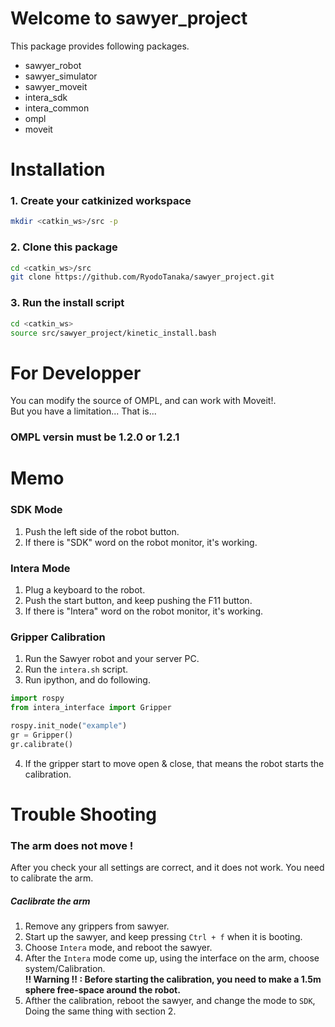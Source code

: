 # Welcome to sawyer_project
This package provides following packages.  


- sawyer_robot
- sawyer_simulator
- sawyer_moveit
- intera_sdk
- intera_common
- ompl
- moveit

# Installation
### 1. Create your catkinized workspace
```bash
mkdir <catkin_ws>/src -p
```

### 2. Clone this package
```bash
cd <catkin_ws>/src
git clone https://github.com/RyodoTanaka/sawyer_project.git
```

### 3. Run the install script
```bash
cd <catkin_ws>
source src/sawyer_project/kinetic_install.bash
```

# For Developper
You can modify the source of OMPL, and can work with Moveit!.  
But you have a limitation... That is...
### OMPL versin must be 1.2.0 or 1.2.1

# Memo
### SDK Mode
1. Push the left side of the robot button.
2. If there is "SDK" word on the robot monitor, it's working.

### Intera Mode
1. Plug a keyboard to the robot.
2. Push the start button, and keep pushing the F11 button.
3. If there is "Intera" word on the robot monitor, it's working.

### Gripper Calibration
1. Run the Sawyer robot and your server PC.
2. Run the `intera.sh` script.
3. Run ipython, and do following.
  ```python
  import rospy
  from intera_interface import Gripper
  
  rospy.init_node("example")
  gr = Gripper()
  gr.calibrate()
  ```
4. If the gripper start to move open & close, that means the robot starts the calibration.

# Trouble Shooting
### The arm does not move !
After you check your all settings are correct, and it does not work.
You need to calibrate the arm.
##### Caclibrate the arm
1. Remove any grippers from sawyer.
2. Start up the sawyer, and keep pressing `Ctrl + f` when it is booting.
3. Choose `Intera` mode, and reboot the sawyer.
4. After the `Intera` mode come up, using the interface on the arm, choose system/Calibration.  
   **!! Warning !! : Before starting the calibration, you need to make a 1.5m sphere free-space around the robot.**
5. Afther the calibration, reboot the sawyer, and change the mode to `SDK`, Doing the same thing with section 2.
